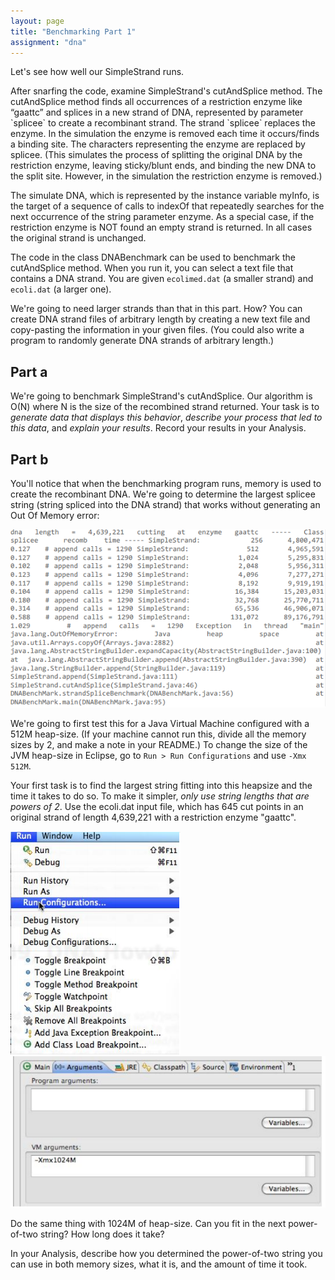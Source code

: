 ```yaml
---
layout: page
title: "Benchmarking Part 1"
assignment: "dna"
---
```

<p>Let's see how well our SimpleStrand runs.</p>
<p>After snarfing the code, examine SimpleStrand's cutAndSplice method. The cutAndSplice method finds all occurrences of a restriction enzyme like “gaattc” and splices in a new strand of DNA, represented by parameter `splicee` to create a recombinant strand. The strand `splicee` replaces the enzyme. In the simulation the enzyme is removed each time it occurs/finds a binding site. The characters representing the enzyme are replaced by splicee. (This simulates the process of splitting the original DNA by the restriction enzyme, leaving sticky/blunt ends, and binding the new DNA to the split site. However, in the simulation the restriction enzyme is removed.) </p>
<p>The simulate DNA, which is represented by the instance variable myInfo, is the target of a sequence of calls to indexOf that repeatedly searches for the next occurrence of the string parameter enzyme. As a special case, if the restriction enzyme is NOT found an empty strand is returned. In all cases the original strand is unchanged.</p>
<p>The code in the class DNABenchmark can be used to benchmark the cutAndSplice method. When you run it, you can select a text file that contains a DNA strand. You are given <code>ecolimed.dat</code> (a smaller strand) and <code>ecoli.dat</code> (a larger one).</p>
<p>We're going to need larger strands than that in this part. How? You can create DNA strand files of arbitrary length by creating a new text file and copy-pasting the information in your given files. (You could also write a program to randomly generate DNA strands of arbitrary length.)</p>
<h2>Part a</h2>
<p>We're going to benchmark SimpleStrand's cutAndSplice. Our algorithm is O(N) where N is the size of the recombined strand returned. Your task is to <em>generate data that displays this behavior</em>, <em>describe your process that led to this data</em>, and <em>explain your results</em>. Record your results in your Analysis.</p>
<h2>Part b</h2>
<p>You'll notice that when the benchmarking program runs, memory is used to create the recombinant DNA. We're going to determine the largest splicee string (string spliced into the DNA strand) that works without generating an Out Of Memory error:</p>
<img src="img/sample-benchmark.PNG">
<p>We're going to first test this for a Java Virtual Machine configured with a 512M heap-size. (If your machine cannot run this, divide all the memory sizes by 2, and make a note in your README.) To change the size of the JVM heap-size in Eclipse, go to <code>Run > Run Configurations</code> and use <code>-Xmx 512M</code>.</p>
<p>Your first task is to find the largest string fitting into this heapsize and the time it takes to do so. To make it simpler, <em>only use string lengths that are powers of 2</em>. Use the ecoli.dat input file, which has 645 cut points in an original strand of length 4,639,221 with a restriction enzyme "gaattc".</p>
<img src="img/run-configurations.PNG">
<img src="img/vm-arguments.PNG">
<p>Do the same thing with 1024M of heap-size. Can you fit in the next power-of-two string? How long does it take?</p>
<p>In your Analysis, describe how you determined the power-of-two string you can use in both memory sizes, what it is, and the amount of time it took.</p>
